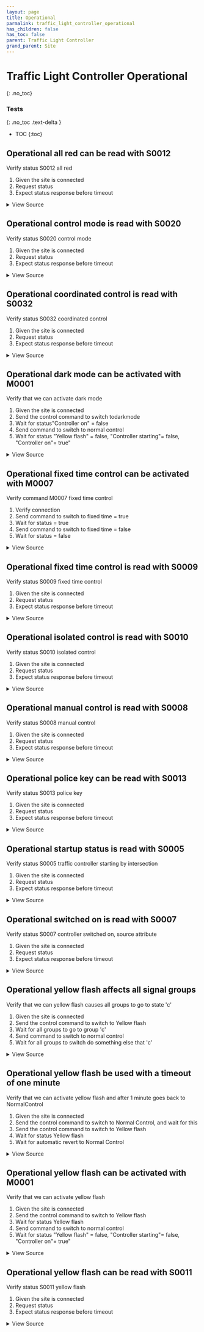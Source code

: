 ```yaml
---
layout: page
title: Operational
parmalink: traffic_light_controller_operational
has_children: false
has_toc: false
parent: Traffic Light Controller
grand_parent: Site
---
```


# Traffic Light Controller Operational
{: .no_toc}



### Tests
{: .no_toc .text-delta }

- TOC
{:toc}

## Operational all red can be read with S0012

Verify status S0012 all red

1. Given the site is connected
2. Request status
3. Expect status response before timeout

<details markdown="block">
  <summary>
     View Source
  </summary>
```ruby
Validator::Site.connected do |task,supervisor,site|
  if RSMP::Proxy.version_meets_requirement?( site.sxl_version, '>=1.1' )
    status_list = { S0012: [:status,:intersection,:source] }
  else
    status_list = { S0012: [:status,:intersection] }
  end
  request_status_and_confirm site, "all-red status", status_list
end
```
</details>




## Operational control mode is read with S0020

Verify status S0020 control mode

1. Given the site is connected
2. Request status
3. Expect status response before timeout

<details markdown="block">
  <summary>
     View Source
  </summary>
```ruby
Validator::Site.connected do |task,supervisor,site|
  request_status_and_confirm site, "control mode",
    { S0020: [:controlmode,:intersection] }
end
```
</details>




## Operational coordinated control is read with S0032

Verify status S0032 coordinated control

1. Given the site is connected
2. Request status
3. Expect status response before timeout

<details markdown="block">
  <summary>
     View Source
  </summary>
```ruby
Validator::Site.connected do |task,supervisor,site|
  status_list = { S0032: [:status,:intersection,:source] }
  request_status_and_confirm site, "coordinated control status", status_list
end
```
</details>




## Operational dark mode can be activated with M0001

Verify that we can activate dark mode

1. Given the site is connected
2. Send the control command to switch todarkmode
3. Wait for status"Controller on" = false
4. Send command to switch to normal control
5. Wait for status "Yellow flash" = false, "Controller starting"= false, "Controller on"= true"

<details markdown="block">
  <summary>
     View Source
  </summary>
```ruby
Validator::Site.connected do |task,supervisor,site|
  prepare task, site
  switch_dark_mode
  switch_normal_control
end
```
</details>




## Operational fixed time control can be activated with M0007

Verify command M0007 fixed time control

1. Verify connection
2. Send command to switch to fixed time = true
3. Wait for status = true
4. Send command to switch to fixed time = false
5. Wait for status = false

<details markdown="block">
  <summary>
     View Source
  </summary>
```ruby
Validator::Site.connected do |task,supervisor,site|
  prepare task, site
  switch_fixed_time 'True'
  switch_fixed_time 'False'
end
```
</details>




## Operational fixed time control is read with S0009

Verify status S0009 fixed time control

1. Given the site is connected
2. Request status
3. Expect status response before timeout

<details markdown="block">
  <summary>
     View Source
  </summary>
```ruby
Validator::Site.connected do |task,supervisor,site|
  if RSMP::Proxy.version_meets_requirement?( site.sxl_version, '>=1.1' )
    status_list = { S0009: [:status,:intersection,:source] }
  else
    status_list = { S0009: [:status,:intersection] }
  end
  request_status_and_confirm site, "fixed time control status", status_list
end
```
</details>




## Operational isolated control is read with S0010

Verify status S0010 isolated control

1. Given the site is connected
2. Request status
3. Expect status response before timeout

<details markdown="block">
  <summary>
     View Source
  </summary>
```ruby
Validator::Site.connected do |task,supervisor,site|
  if RSMP::Proxy.version_meets_requirement?( site.sxl_version, '>=1.1' )
    status_list = { S0010: [:status,:intersection,:source] }
  else
    status_list = { S0010: [:status,:intersection] }
  end
  request_status_and_confirm site, "isolated control status", status_list
end
```
</details>




## Operational manual control is read with S0008

Verify status S0008 manual control

1. Given the site is connected
2. Request status
3. Expect status response before timeout

<details markdown="block">
  <summary>
     View Source
  </summary>
```ruby
Validator::Site.connected do |task,supervisor,site|
  if RSMP::Proxy.version_meets_requirement?( site.sxl_version, '>=1.1' )
    status_list = { S0008: [:status,:intersection,:source] }
  else
    status_list = { S0008: [:status,:intersection] }
  end
  request_status_and_confirm site, "manual control status", status_list
end
```
</details>




## Operational police key can be read with S0013

Verify status S0013 police key

1. Given the site is connected
2. Request status
3. Expect status response before timeout

<details markdown="block">
  <summary>
     View Source
  </summary>
```ruby
Validator::Site.connected do |task,supervisor,site|
  request_status_and_confirm site, "police key",
    { S0013: [:status] }
end
```
</details>




## Operational startup status is read with S0005

Verify status S0005 traffic controller starting by intersection

1. Given the site is connected
2. Request status
3. Expect status response before timeout

<details markdown="block">
  <summary>
     View Source
  </summary>
```ruby
Validator::Site.connected do |task,supervisor,site|
  request_status_and_confirm site, "traffic controller starting (true/false)",
    { S0005: [:statusByIntersection] }
end
```
</details>




## Operational switched on is read with S0007

Verify status S0007 controller switched on, source attribute

1. Given the site is connected
2. Request status
3. Expect status response before timeout

<details markdown="block">
  <summary>
     View Source
  </summary>
```ruby
Validator::Site.connected do |task,supervisor,site|
  status_list = { S0007: [:status,:intersection,:source] }
  request_status_and_confirm site, "controller switch on (dark mode=off)", status_list
end
```
</details>




## Operational yellow flash affects all signal groups

Verify that we can yellow flash causes all groups to go to state 'c'

1. Given the site is connected
2. Send the control command to switch to Yellow flash
3. Wait for all groups to go to group 'c'
4. Send command to switch to normal control
5. Wait for all groups to switch do something else that 'c'

<details markdown="block">
  <summary>
     View Source
  </summary>
```ruby
Validator::Site.connected do |task,supervisor,site|
  prepare task, site
  timeout =  Validator.get_config('timeouts','yellow_flash')
  switch_yellow_flash
  wait_for_groups 'c', timeout: timeout      # c mean s yellow flash
  switch_normal_control
  wait_for_groups '[^c]', timeout: timeout   # not c, ie. not yellow flash
end
```
</details>




## Operational yellow flash be used with a timeout of one minute

Verify that we can activate yellow flash and after 1 minute goes back to NormalControl

1. Given the site is connected
2. Send the control command to switch to Normal Control, and wait for this
2. Send the control command to switch to Yellow flash
3. Wait for status Yellow flash
5. Wait for automatic revert to Normal Control

<details markdown="block">
  <summary>
     View Source
  </summary>
```ruby
Validator::Site.connected do |task,supervisor,site|
  prepare task, site
  switch_normal_control
  minutes = 1
  switch_yellow_flash timeout_minutes: minutes
  wait_normal_control timeout: minutes*60 + Validator.get_config('timeouts','functional_position')
end
```
</details>




## Operational yellow flash can be activated with M0001

Verify that we can activate yellow flash

1. Given the site is connected
2. Send the control command to switch to Yellow flash
3. Wait for status Yellow flash
4. Send command to switch to normal control
5. Wait for status "Yellow flash" = false, "Controller starting"= false, "Controller on"= true"

<details markdown="block">
  <summary>
     View Source
  </summary>
```ruby
Validator::Site.connected do |task,supervisor,site|
  prepare task, site
  switch_yellow_flash
  switch_normal_control
end
```
</details>




## Operational yellow flash can be read with S0011

Verify status S0011 yellow flash

1. Given the site is connected
2. Request status
3. Expect status response before timeout

<details markdown="block">
  <summary>
     View Source
  </summary>
```ruby
Validator::Site.connected do |task,supervisor,site|
  if RSMP::Proxy.version_meets_requirement?( site.sxl_version, '>=1.1' )
    status_list = { S0011: [:status,:intersection,:source] }
  else
    status_list = { S0011: [:status,:intersection] }
  end
  request_status_and_confirm site, "yellow flash status", status_list
end
```
</details>


